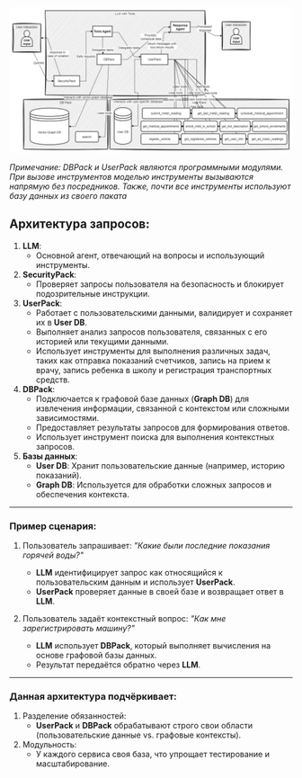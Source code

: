
![Схема запросов](query_scheme_image.png)

_Примечание: DBPack и UserPack являются программными модулями. При вызове инструментов моделью инструменты вызываются напрямую без посредников. Также, почти все инструменты используют базу данных из своего паката_

## Архитектура запросов:
1. **LLM**:
   - Основной агент, отвечающий на вопросы и использующий инструменты.
2. **SecurityPack**:
   - Проверяет запросы пользователя на безопасность и блокирует подозрительные инструкции.
3. **UserPack**:
   - Работает с пользовательскими данными, валидирует и сохраняет их в **User DB**.
   - Выполняет анализ запросов пользователя, связанных с его историей или текущими данными.
   - Использует инструменты для выполнения различных задач, таких как отправка показаний счетчиков, запись на прием к врачу, запись ребенка в школу и регистрация транспортных средств.
4. **DBPack**:
   - Подключается к графовой базе данных (**Graph DB**) для извлечения информации, связанной с контекстом или сложными зависимостями.
   - Предоставляет результаты запросов для формирования ответов.
   - Использует инструмент поиска для выполнения контекстных запросов.
5. **Базы данных**:
   - **User DB**: Хранит пользовательские данные (например, историю показаний).
   - **Graph DB**: Используется для обработки сложных запросов и обеспечения контекста.

---

### Пример сценария:
1. Пользователь запрашивает: _"Какие были последние показания горячей воды?"_
   - **LLM** идентифицирует запрос как относящийся к пользовательским данным и использует **UserPack**.
   - **UserPack** проверяет данные в своей базе и возвращает ответ в **LLM**.

2. Пользователь задаёт контекстный вопрос: _"Как мне зарегистрировать машину?"_
   - **LLM** использует **DBPack**, который выполняет вычисления на основе графовой базы данных.
   - Результат передаётся обратно через **LLM**.

---

### Данная архитектура подчёркивает:
1. Разделение обязанностей:
   - **UserPack** и **DBPack** обрабатывают строго свои области (пользовательские данные vs. графовые контексты).
2. Модульность:
   - У каждого сервиса своя база, что упрощает тестирование и масштабирование.